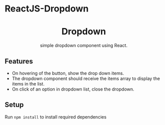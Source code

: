 # ReactJS-Dropdown

 <h1 align="center">Dropdown</h1> 
<p align="center">
 simple dropdown component using React.
</p>

## Features

- On hovering of the button, show the drop down items.
- The dropdown component should receive the items array to display the items in the list.
- On click of an option in dropdown list, close the dropdown.

## Setup

Run `npm install` to install required dependencies
